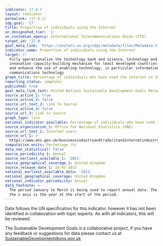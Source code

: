 ```yaml
---
indicator: 17.8.1
layout: indicator
permalink: /17-8-1/
sdg_goal: '17'
title: Proportion of individuals using the Internet
un_designated_tier: '1'
un_custodian_agency: International Telecommunications Union (ITU)
target_id: '17.8'
goal_meta_link: 'https://unstats.un.org/sdgs/metadata/files/Metadata-17-08-01.pdf'
indicator_name: Proportion of individuals using the Internet
target: >-
  Fully operationalize the technology bank and science, technology and
  innovation capacity-building mechanism for least developed countries by 2017
  and enhance the use of enabling technology, in particular information and
  communications technology
graph_title: Percentage of individuals who have used the Internet in the last three months
reporting_status: complete
published: true
goal_meta_link_text: United Nations Sustainable Development Goals Metadata (PDF 217 KB)
source_active_1: true
source_active_2: false
source_url_text_2: Link to Source
source_active_3: false
source_url_3: Link to Source
graph_type: line
national_indicator_available: Percentage of individuals who have used the Internet in the last three months
source_organisation_1: Office for National Statistics (ONS)
source_url_text_1: Internet users
source_url_1: >-
  https://www.ons.gov.uk/businessindustryandtrade/itandinternetindustry/datasets/internetusers
computation_units: Percentage (%)
data_non_statistical: false
source_periodicity_1: Annual
source_earliest_available_1: '2011'
source_geographical_coverage_1: United Kingdom
source_release_date_1: 19-05-2017
national_earliest_available_data: '2011'
national_geographical_coverage: United Kingdom
national_indicator_periodicity: Annual
data_footnote: >-
  The period January to March is being used to report annual data. The date on
  the x axis is the year at the start of the period.
---
```

Data follows the UN specification for this indicator; however it has not been identified in collaboration with topic experts. As with all indicators, this will be reviewed.

The Sustainable Development Goals is a collaborative project, if you have any feedback or suggestions for data please contact us at <SustainableDevelopment@ons.gov.uk>
